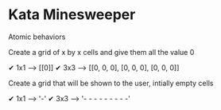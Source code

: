# Kata Minesweeper
Atomic behaviors

Create a grid of x by x cells and give them all the value 0

✔ 1x1 --> [[0]]
✔ 3x3 --> [[0, 0, 0], [0, 0, 0], [0, 0, 0]]

Create a grid that will be shown to the user, intially empty cells

✔ 1x1 --> '-'
✔ 3x3 --> '- - -
           - - -
           - - -'

